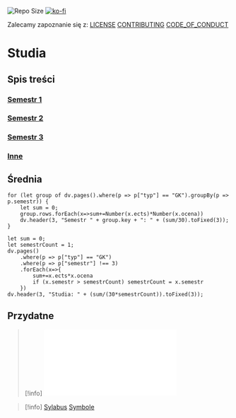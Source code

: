 ![Repo Size](https://img.shields.io/github/repo-size/Xederro/Studia?style=for-the-badge)
[![ko-fi](https://ko-fi.com/img/githubbutton_sm.svg)](https://ko-fi.com/A0A8GJFDV)

Zalecamy zapoznanie się z:
[LICENSE](LICENSE.md)
[CONTRIBUTING](CONTRIBUTING.md)
[CODE_OF_CONDUCT](CODE_OF_CONDUCT.md)

# Studia
## Spis treści
### [Semestr 1](Notatki/Semestr%201/Semestr%201.md)
### [Semestr 2](Notatki/Semestr%202/Semestr%202.md)
### [Semestr 3](Notatki/Semestr%203/Semestr%203.md)

### [Inne](Notatki/Inne/Inne.md)

## Średnia
```dataviewjs
for (let group of dv.pages().where(p => p["typ"] == "GK").groupBy(p => p.semestr)) {
	let sum = 0;
	group.rows.forEach(x=>sum+=Number(x.ects)*Number(x.ocena))
	dv.header(3, "Semestr " + group.key + ": " + (sum/30).toFixed(3));
}
```
```dataviewjs
let sum = 0;
let semestrCount = 1;
dv.pages()
	.where(p => p["typ"] == "GK")
	.where(p => p["semestr"] !== 3)
	.forEach(x=>{
		sum+=x.ects*x.ocena
		if (x.semestr > semestrCount) semestrCount = x.semestr
	})
dv.header(3, "Studia: " + (sum/(30*semestrCount)).toFixed(3));
```

## Przydatne
>[!info]
>![Sylabus](Sylabus.pdf)

>[!info]
>[Sylabus](Sylabus.pdf)
>[Symbole](symbols.pdf)